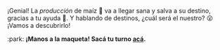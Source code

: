 ¡Genial! La _producción_ de maíz :corn: va a llegar sana y salva a su destino, gracias a tu ayuda :tada:. Y hablando de destinos, ¿cuál será el nuestro? :open_mouth: ¡Vamos a descubrirlo!

:park: **¡Manos a la maqueta! Sacá tu turno [acá](http://ingreso.maqueta.sanluis.edu.ar/).**